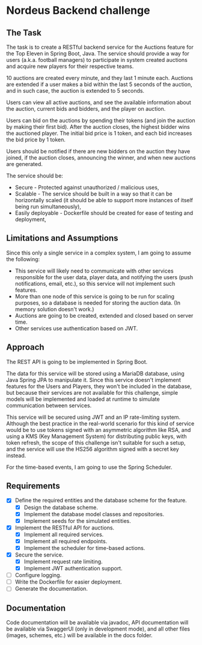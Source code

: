 # Nordeus Backend challenge

## The Task

The task is to create a RESTful backend service for the Auctions feature for the Top Eleven in Spring Boot, Java.
The service should provide a way for users (a.k.a. football managers) to participate in system created auctions and
acquire new players for their respective teams.

10 auctions are created every minute, and they last 1 minute each. Auctions are extended if a user makes a bid within
the last 5 seconds of the auction, and in such case, the auction is extended to 5 seconds.

Users can view all active auctions, and see the available information about the auction, current bids and bidders, and
the player on auction.

Users can bid on the auctions by spending their tokens (and join the auction by making their first bid).
After the auction closes, the highest bidder wins the auctioned player.
The initial bid price is 1 token, and each bid increases the bid price by 1 token.

Users should be notified if there are new bidders on the auction they have joined, if the auction closes, announcing the
winner, and when new auctions are generated.

The service should be:

- Secure - Protected against unauthorized / malicious uses,
- Scalable - The service should be built in a way so that it can be horizontally scaled (it should be able to support
  more instances of itself being run simultaneously),
- Easily deployable - Dockerfile should be created for ease of testing and deployment,

## Limitations and Assumptions

Since this only a single service in a complex system, I am going to assume the following:

- This service will likely need to communicate with other services responsible for the user data, player data, and
  notifying the users (push notifications, email, etc.), so this service will not implement such features.
- More than one node of this service is going to be run for scaling purposes, so a database is needed for storing the
  auction data. (In memory solution doesn't work.)
- Auctions are going to be created, extended and closed based on server time.
- Other services use authentication based on JWT.

## Approach

The REST API is going to be implemented in Spring Boot.

The data for this service will be stored using a MariaDB database, using Java Spring JPA to manipulate it.
Since this service doesn't implement features for the Users and Players, they won't be included in the database,
but because their services are not available for this challenge, simple models will be implemented and loaded at runtime
to simulate communication between services.

This service will be secured using JWT and an IP rate-limiting system.
Although the best practice in the real-world scenario for this kind of service would be to use tokens signed with an
asymmetric algorithm like RSA, and using a KMS (Key Management System) for distributing public keys, with token refresh,
the scope of this challenge isn't suitable for such a setup, and the service will use the HS256 algorithm signed with a
secret key instead.

For the time-based events, I am going to use the Spring Scheduler.

## Requirements

- [x] Define the required entities and the database scheme for the feature.
    - [x] Design the database scheme.
    - [x] Implement the database model classes and repositories.
    - [x] Implement seeds for the simulated entities.
- [x] Implement the RESTful API for auctions.
    - [x] Implement all required services.
    - [x] Implement all required endpoints.
    - [x] Implement the scheduler for time-based actions.
- [x] Secure the service.
    - [x] Implement request rate limiting.
    - [x] Implement JWT authentication support.
- [ ] Configure logging.
- [ ] Write the Dockerfile for easier deployment.
- [ ] Generate the documentation.

## Documentation

Code documentation will be available via javadoc, API documentation will be available via SwaggerUI (only in development
mode),
and all other files (images, schemes, etc.) will be available in the docs folder.
